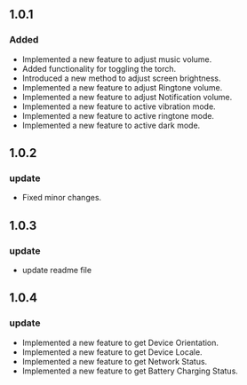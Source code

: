 ## 1.0.1

### Added

- Implemented a new feature to adjust music volume.
- Added functionality for toggling the torch.
- Introduced a new method to adjust screen brightness.
- Implemented a new feature to adjust Ringtone volume.
- Implemented a new feature to adjust Notification volume.
- Implemented a new feature to active vibration mode.
- Implemented a new feature to active ringtone mode.
- Implemented a new feature to active dark mode.

## 1.0.2

### update

- Fixed minor changes.

## 1.0.3

### update

- update readme file

## 1.0.4

### update

- Implemented a new feature to get Device Orientation.
- Implemented a new feature to get Device Locale.
- Implemented a new feature to get Network Status.
- Implemented a new feature to get Battery Charging Status.

